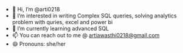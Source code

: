- 👋 Hi, I’m @arti0218
- 👀 I’m interested in writing Complex SQL queries, solving analytics problem with quries, excel and power bi
- 🌱 I’m currently learning advanced SQL
- 📫 You can reach out to me @ artiawasthi0218@gmail.com
- 😄 Pronouns: she/her

<!---
arti0218/arti0218 is a ✨ special ✨ repository because its `README.md` (this file) appears on your GitHub profile.
You can click the Preview link to take a look at your changes.
--->
